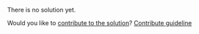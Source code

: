 
There is no solution yet.

Would you like to [contribute to the solution](https://github.com/BFEdev/BFE.dev-solutions/blob/main/react-quiz/useeffect-timing_en.md)? [Contribute guideline](https://github.com/BFEdev/BFE.dev-solutions#how-to-contribute)

